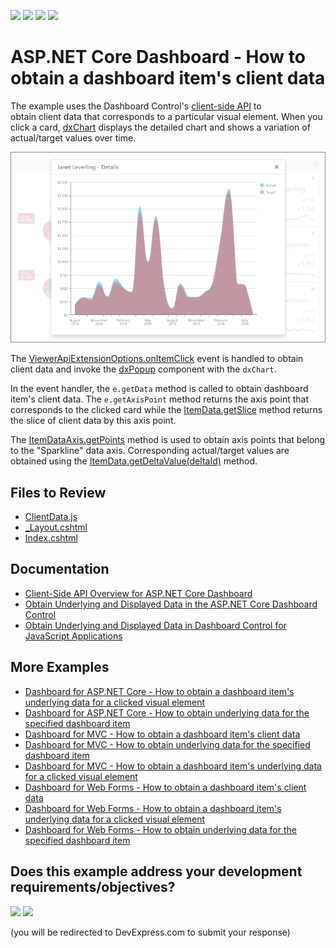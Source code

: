 <!-- default badges list -->
![](https://img.shields.io/endpoint?url=https://codecentral.devexpress.com/api/v1/VersionRange/363110939/21.2.1%2B)
[![](https://img.shields.io/badge/Open_in_DevExpress_Support_Center-FF7200?style=flat-square&logo=DevExpress&logoColor=white)](https://supportcenter.devexpress.com/ticket/details/T994661)
[![](https://img.shields.io/badge/📖_How_to_use_DevExpress_Examples-e9f6fc?style=flat-square)](https://docs.devexpress.com/GeneralInformation/403183)
[![](https://img.shields.io/badge/💬_Leave_Feedback-feecdd?style=flat-square)](#does-this-example-address-your-development-requirementsobjectives)
<!-- default badges end -->

# ASP.NET Core Dashboard - How to obtain a dashboard item's client data

The example uses the Dashboard Control's [client-side API](https://docs.devexpress.com/Dashboard/400192/web-dashboard/aspnet-core-dashboard-control/client-side-api-overview) to obtain client data that corresponds to a particular visual element. When you click a card, [dxChart](https://js.devexpress.com/DevExtreme/ApiReference/UI_Components/dxChart/) displays the detailed chart and shows a variation of actual/target values over time.

![](underlying-data-chart.png)

The [ViewerApiExtensionOptions.onItemClick](https://docs.devexpress.com/Dashboard/js-DevExpress.Dashboard.ViewerApiExtensionOptions?p=netframework#js_devexpress_dashboard_viewerapiextensionoptions_onitemclick) event is handled to obtain client data and invoke the [dxPopup](https://js.devexpress.com/DevExtreme/ApiReference/UI_Components/dxPopup/) component with the `dxChart`.

In the event handler, the `e.getData` method is called to obtain dashboard item's client data. The `e.getAxisPoint` method returns the axis point that corresponds to the clicked card while the [ItemData.getSlice](https://docs.devexpress.com/Dashboard/js-DevExpress.Dashboard.Data.ItemData?p=netframework#js_devexpress_dashboard_data_itemdata_getslice_value_) method returns the slice of client data by this axis point.

The [ItemDataAxis.getPoints](https://docs.devexpress.com/Dashboard/js-DevExpress.Dashboard.Data.ItemDataAxis#js_devexpress_dashboard_data_itemdataaxis_getpoints) method is used to obtain axis points that belong to the "Sparkline" data axis. Corresponding actual/target values are obtained using the [ItemData.getDeltaValue(deltaId)](https://docs.devexpress.com/Dashboard/js-DevExpress.Dashboard.Data.ItemData#js_devexpress_dashboard_data_itemdata_getdeltavalue_deltaid_) method.

## Files to Review

- [ClientData.js](./CS/AspNetCoreDashboard_ClientData/wwwroot/js/ClientData.js)
- [_Layout.cshtml](./CS/AspNetCoreDashboard_ClientData/Pages/_Layout.cshtml)
- [Index.cshtml](./CS/AspNetCoreDashboard_ClientData/Pages/Index.cshtml)


## Documentation

- [Client-Side API Overview for ASP.NET Core Dashboard](https://docs.devexpress.com/Dashboard/400192/web-dashboard/aspnet-core-dashboard-control/client-side-api-overview)
- [Obtain Underlying and Displayed Data in the ASP.NET Core Dashboard Control](https://docs.devexpress.com/Dashboard/403990)
- [Obtain Underlying and Displayed Data in Dashboard Control for JavaScript Applications
](https://docs.devexpress.com/Dashboard/403003/web-dashboard/dashboard-control-for-javascript-applications-jquery-knockout-etc/obtain-underlying-and-displayed-data)

## More Examples

- [Dashboard for ASP.NET Core - How to obtain a dashboard item's underlying data for a clicked visual element](https://github.com/DevExpress-Examples/asp-net-core-dashboard-get-underlying-data-for-clicked-item)
- [Dashboard for ASP.NET Core - How to obtain underlying data for the specified dashboard item](https://github.com/DevExpress-Examples/asp-net-core-dashboard-display-item-underlying-data)
- [Dashboard for MVC - How to obtain a dashboard item's client data](https://github.com/DevExpress-Examples/asp-net-mvc-dashboard-get-client-data)
- [Dashboard for MVC - How to obtain underlying data for the specified dashboard item](https://github.com/DevExpress-Examples/asp-net-mvc-dashboard-display-item-underlying-data)
- [Dashboard for MVC - How to obtain a dashboard item's underlying data for a clicked visual element](https://github.com/DevExpress-Examples/asp-net-mvc-dashboard-get-underlying-data-for-clicked-item)
- [Dashboard for Web Forms - How to obtain a dashboard item's client data](https://github.com/DevExpress-Examples/how-to-obtain-a-dashboard-items-client-data-in-the-aspnet-dashboard-control-t492284)
- [Dashboard for Web Forms - How to obtain a dashboard item's underlying data for a clicked visual element](https://github.com/DevExpress-Examples/aspxdashboard-how-to-obtain-a-dashboard-items-underlying-data-for-a-clicked-visual-element-t492257)
- [Dashboard for Web Forms - How to obtain underlying data for the specified dashboard item](https://github.com/DevExpress-Examples/aspxdashboard-how-to-obtain-underlying-data-for-the-specified-dashboard-item-t518504)
<!-- feedback -->
## Does this example address your development requirements/objectives?

[<img src="https://www.devexpress.com/support/examples/i/yes-button.svg"/>](https://www.devexpress.com/support/examples/survey.xml?utm_source=github&utm_campaign=asp-net-core-dashboard-get-client-data&~~~was_helpful=yes) [<img src="https://www.devexpress.com/support/examples/i/no-button.svg"/>](https://www.devexpress.com/support/examples/survey.xml?utm_source=github&utm_campaign=asp-net-core-dashboard-get-client-data&~~~was_helpful=no)

(you will be redirected to DevExpress.com to submit your response)
<!-- feedback end -->
